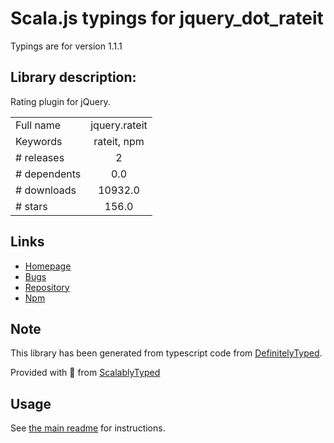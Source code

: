
# Scala.js typings for jquery_dot_rateit

Typings are for version 1.1.1

## Library description:
Rating plugin for jQuery.

|                    |                 |
| ------------------ | :-------------: |
| Full name          | jquery.rateit |
| Keywords           | rateit, npm |
| # releases         | 2 |
| # dependents       | 0.0 |
| # downloads        | 10932.0 |
| # stars            | 156.0 |

## Links
- [Homepage](https://github.com/gjunge/rateit.js#readme)
- [Bugs](https://github.com/gjunge/rateit.js/issues)
- [Repository](https://github.com/gjunge/rateit.js)
- [Npm](https://www.npmjs.com/package/jquery.rateit)
    


## Note
This library has been generated from typescript code from [DefinitelyTyped](https://definitelytyped.org).

Provided with :purple_heart: from [ScalablyTyped](https://github.com/oyvindberg/ScalablyTyped)

## Usage
See [the main readme](../../readme.md) for instructions.


